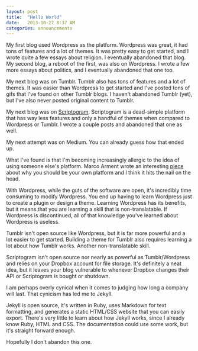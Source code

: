 ```yaml
---
layout: post
title:  "Hello World"
date:   2013-10-27 8:37 AM
categories: announcements
---
```


My first blog used Wordpress as the platform. Wordpress was great, it had tons of features and a lot of themes. It was pretty easy to get started, and I wrote quite a few essays about religion. I eventually abandoned that blog. My second blog, a reboot of the first, was also on Wordpress. I wrote a few more essays about politics, and I eventually abandoned that one too. 

My next blog was on Tumblr. Tumblr also has tons of features and a lot of themes. It was easier than Wordpress to get started and I've posted tons of gifs that I've found on other Tumblr blogs. I haven't abandoned Tumblr (yet), but I've also never posted original content to Tumblr. 

My next blog was on [Scriptogram](http://scriptogr.am/). Scriptogram is a dead-simple platform that has way less features and only a handful of themes when compared to Wordpress or Tumblr. I wrote a couple posts and abandoned that one as well.

My next attempt was on Medium. You can already guess how that ended up.

What I've found is that I'm becoming increasingly allergic to the idea of using someone else's platform. Marco Arment wrote an interesting [piece](http://www.marco.org/2013/08/05/be-your-own-platform) about why you should be your own platform and I think it hits the nail on the head.

With Wordpress, while the guts of the software are open, it's incredibly time consuming to modify Wordpress. You end up having to learn Wordpress just to create a plugin or design a theme. Learning Wordpress has its benefits, but it means that you are learning a skill that is non-translatable. If Wordpress is discontinued, all of that knowledge you've learned about Wordpress is useless. 

Tumblr isn't open source like Wordpress, but it is far more powerful and a lot easier to get started. Building a theme for Tumblr also requires learning a lot about how Tumblr works. Another non-translatable skill. 

Scriptogram isn't open source nor nearly as powerful as Tumblr/Wordpress and relies on your Dropbox account for file storage. It's definitely a neat idea, but it leaves your blog vulnerable to whenever Dropbox changes their API or Scriptogram is bought or shutdown.

I am perhaps overly cynical when it comes to judging how long a company will last. That cynicism has led me to Jekyll.

Jekyll is open source, it's written in Ruby, uses Markdown for text formatting, and generates a static HTML/CSS website that you can easily export. There's very little to learn about how Jekyll works, since I already know Ruby, HTML and CSS. The documentation could use some work, but it's straight forward enough.

Hopefully I don't abandon this one. 